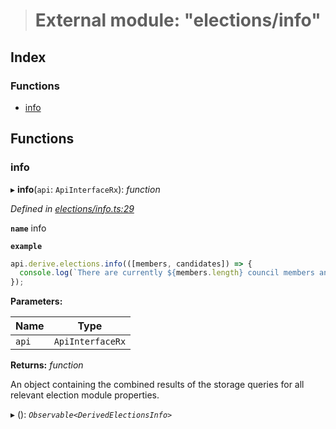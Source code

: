 > # External module: "elections/info"

## Index

### Functions

* [info](_elections_info_.md#info)

## Functions

###  info

▸ **info**(`api`: `ApiInterfaceRx`): *function*

*Defined in [elections/info.ts:29](https://github.com/polkadot-js/api/blob/ebc2fbe/packages/api-derive/src/elections/info.ts#L29)*

**`name`** info

**`example`** 
<BR>

```javascript
api.derive.elections.info(([members, candidates]) => {
  console.log(`There are currently ${members.length} council members and ${candidates.length} prospective council candidates.`);
});
```

**Parameters:**

Name | Type |
------ | ------ |
`api` | `ApiInterfaceRx` |

**Returns:** *function*

An object containing the combined results of the storage queries for
all relevant election module properties.

▸ (): *`Observable<DerivedElectionsInfo>`*